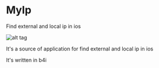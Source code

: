 # MyIp
Find external and local ip in ios

![alt tag](http://up.vbiran.ir/uploads/24434146620347736703_photo_2016-06-18_02-46-05.jpg)


It's a source of application for find external and local ip in ios

It's written in b4i
